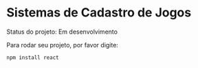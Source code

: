 # Sistemas de Cadastro de Jogos
Status do projeto: Em desenvolvimento

Para rodar seu projeto, por favor digite:
```
npm install react
```
